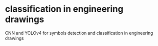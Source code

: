 # classification in engineering drawings
 CNN and YOLOv4 for symbols detection and classification in engineering drawings
